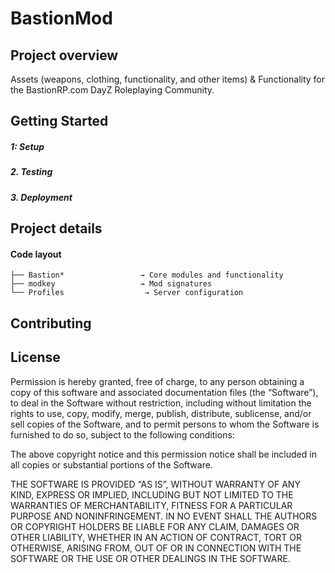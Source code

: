 # BastionMod

## Project overview
Assets (weapons, clothing, functionality, and other items) &amp; Functionality for the BastionRP.com DayZ Roleplaying Community.

## Getting Started
##### 1: Setup
##### 2. Testing
##### 3. Deployment

## Project details
#### Code layout
```
├── Bastion*                 → Core modules and functionality
├── modkey                   → Mod signatures
└── Profiles                  → Server configuration
```

## Contributing
## License

Permission is hereby granted, free of charge, to any person obtaining a copy of this software and associated documentation files (the “Software”), to deal in the Software without restriction, including without limitation the rights to use, copy, modify, merge, publish, distribute, sublicense, and/or sell copies of the Software, and to permit persons to whom the Software is furnished to do so, subject to the following conditions:

The above copyright notice and this permission notice shall be included in all copies or substantial portions of the Software.

THE SOFTWARE IS PROVIDED “AS IS”, WITHOUT WARRANTY OF ANY KIND, EXPRESS OR IMPLIED, INCLUDING BUT NOT LIMITED TO THE WARRANTIES OF MERCHANTABILITY, FITNESS FOR A PARTICULAR PURPOSE AND NONINFRINGEMENT. IN NO EVENT SHALL THE AUTHORS OR COPYRIGHT HOLDERS BE LIABLE FOR ANY CLAIM, DAMAGES OR OTHER LIABILITY, WHETHER IN AN ACTION OF CONTRACT, TORT OR OTHERWISE, ARISING FROM, OUT OF OR IN CONNECTION WITH THE SOFTWARE OR THE USE OR OTHER DEALINGS IN THE SOFTWARE.
